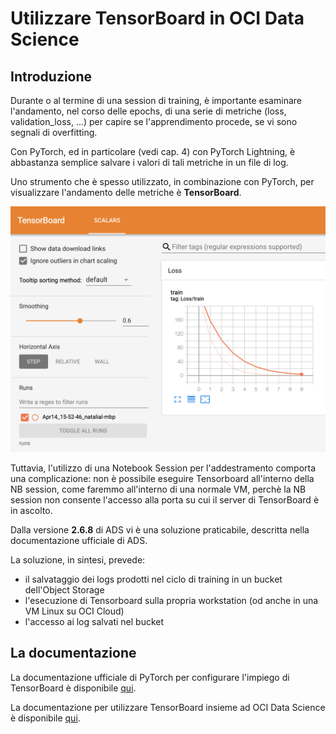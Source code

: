 # Utilizzare TensorBoard in OCI Data Science

## Introduzione

Durante o al termine di una session di training, è importante esaminare l'andamento, nel corso delle epochs, di
una serie di metriche (loss, validation_loss, ...) per capire se l'apprendimento procede, se vi sono segnali di overfitting.

Con PyTorch, ed in particolare (vedi cap. 4) con PyTorch Lightning, è abbastanza semplice salvare i valori di tali metriche in un file di log.

Uno strumento che è spesso utilizzato, in combinazione con PyTorch, per visualizzare l'andamento delle metriche è **TensorBoard**.

![Tensorboard](./tensorboard1.png)

Tuttavia, l'utilizzo di una Notebook Session per l'addestramento comporta una complicazione: non è possibile eseguire Tensorboard all'interno della NB session, come faremmo all'interno di una normale VM, perchè la NB session non consente l'accesso alla porta su cui il server di TensorBoard è in ascolto.

Dalla versione **2.6.8** di ADS vi è una soluzione praticabile, descritta nella documentazione ufficiale di ADS.

La soluzione, in sintesi, prevede:
* il salvataggio dei logs prodotti nel ciclo di training in un bucket dell'Object Storage
* l'esecuzione di Tensorboard sulla propria workstation (od anche in una VM Linux su OCI Cloud)
* l'accesso ai log salvati nel bucket


## La documentazione

La documentazione ufficiale di PyTorch per configurare l'impiego di TensorBoard è disponibile [qui](https://pytorch.org/tutorials/recipes/recipes/tensorboard_with_pytorch.html).

La documentazione per utilizzare TensorBoard insieme ad OCI Data Science è disponibile [qui](https://docs.oracle.com/en-us/iaas/tools/ads-sdk/latest/user_guide/model_training/tensorboard/tensorboard.html).


